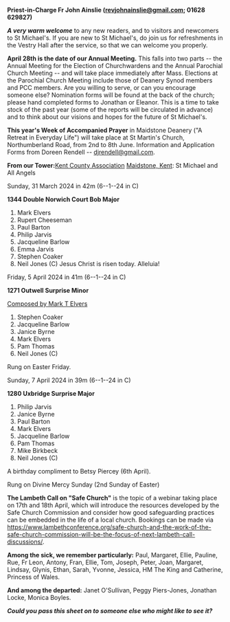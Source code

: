 
**Priest-in-Charge Fr John Ainslie (revjohnainslie@gmail.com; 01628 629827)**

***A very warm welcome*** to any new readers, and to visitors and
newcomers to St Michael\'s. If you are new to St Michael\'s, do join us
for refreshments in the Vestry Hall after the service, so that we can
welcome you properly.

**April 28th is the date of our Annual Meeting.** This falls into two
parts -- the Annual Meeting for the Election of Churchwardens and the
Annual Parochial Church Meeting -- and will take place immediately after
Mass. Elections at the Parochial Church Meeting include those of Deanery
Synod members and PCC members. Are you willing to serve, or can you
encourage someone else? Nomination forms will be found at the back of
the church; please hand completed forms to Jonathan or Eleanor. This is
a time to take stock of the past year (some of the reports will be
circulated in advance) and to think about our visions and hopes for the
future of St Michael\'s.

**This year\'s Week of Accompanied Prayer** in Maidstone Deanery ("A
Retreat in Everyday Life") will take place at St Martin\'s Church,
Northumberland Road, from 2nd to 8th June. Information and
Application Forms from Doreen Rendell -- <djrendell@gmail.com>.

**From our Tower:**[Kent County Association](https://bb.ringingworld.co.uk/performances-report.php?association_id=19&year=2024)
[Maidstone, Kent](https://dove.cccbr.org.uk/tower/12644#_blank): St Michael and All Angels

Sunday, 31 March 2024 in 42m (6--1--24 in C)

**1344 Double Norwich Court Bob Major**

1. Mark Elvers
2. Rupert Cheeseman
3. Paul Barton
4. Philip Jarvis
5. Jacqueline Barlow
6. Emma Jarvis
7. Stephen Coaker
8. Neil Jones (C)
Jesus Christ is risen today. Alleluia!

Friday, 5 April 2024 in 41m (6--1--24 in C)

**1271 Outwell Surprise Minor**

[Composed by Mark T Elvers](https://bb.ringingworld.co.uk/comp.php?id=2296800)

1. Stephen Coaker
2. Jacqueline Barlow
3. Janice Byrne
4. Mark Elvers
5. Pam Thomas
6. Neil Jones (C)

Rung on Easter Friday.

Sunday, 7 April 2024 in 39m (6--1--24 in C)

**1280 Uxbridge Surprise Major**

1. Philip Jarvis
2. Janice Byrne
3. Paul Barton
4. Mark Elvers
5. Jacqueline Barlow
6. Pam Thomas
7. Mike Birkbeck
8. Neil Jones (C)

A birthday compliment to Betsy Piercey (6th April).

Rung on Divine Mercy Sunday (2nd Sunday of Easter)

**The Lambeth Call on "Safe Church"** is the topic of a webinar taking
place on 17th and 18th April, which will introduce the resources
developed by the Safe Church Commission and consider how good
safeguarding practices can be embedded in the life of a local church.
Bookings can be made via
<https://www.lambethconference.org/safe-church-and-the-work-of-the-safe-church-commission-will-be-the-focus-of-next-lambeth-call-discussions/>.

**Among the sick, we remember particularly:** Paul, Margaret, Ellie,
Pauline, Rue, Fr Leon, Antony, Fran, Ellie, Tom, Joseph, Peter, Joan,
Margaret, Lindsay, Glynis, Ethan, Sarah, Yvonne, Jessica, HM The King
and Catherine, Princess of Wales.

**And among the departed:** Janet O\'Sullivan, Peggy Piers-Jones,
Jonathan Locke, Monica Boyles.

***Could you pass this sheet on to someone else who might like to see it?***
